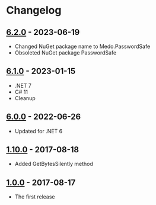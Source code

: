 # Changelog

## [6.2.0] - 2023-06-19

- Changed NuGet package name to Medo.PasswordSafe
- Obsoleted NuGet package PasswordSafe


## [6.1.0] - 2023-01-15

- .NET 7
- C# 11
- Cleanup


## [6.0.0] - 2022-06-26

- Updated for .NET 6


## [1.10.0] - 2017-08-18

- Added GetBytesSilently method


## [1.0.0] - 2017-08-17

- The first release



[unreleased]: https://github.com/medo64/Medo.PasswordSafe/
[6.2.0]: https://www.nuget.org/packages/Medo.PasswordSafe/6.2.0
[6.1.0]: https://www.nuget.org/packages/PasswordSafe/6.1.0
[6.0.0]: https://www.nuget.org/packages/PasswordSafe/6.0.0
[1.10.0]: https://www.nuget.org/packages/PasswordSafe/1.10.0
[1.0.0]: https://www.nuget.org/packages/PasswordSafe/1.0.0
